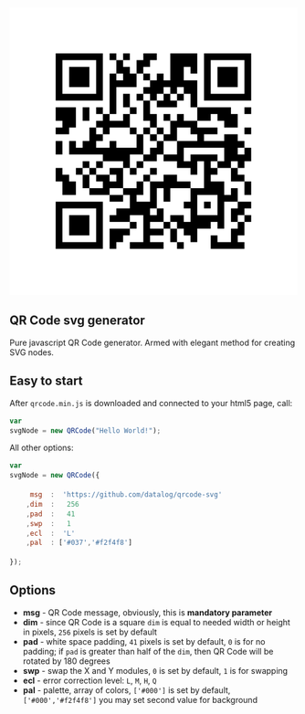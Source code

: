 ![SVG QR Code Generator](img/generated.svg)

## QR Code svg generator
Pure javascript QR Code generator. Armed with elegant method for creating SVG nodes.

## Easy to start
After `qrcode.min.js` is downloaded and connected to your html5 page, call:
```javascript
var
svgNode = new QRCode("Hello World!");
```

All other options:
```javascript
var
svgNode = new QRCode({

     msg  :  'https://github.com/datalog/qrcode-svg'
    ,dim  :   256
    ,pad  :   41
    ,swp  :   1
    ,ecl  :  'L'
    ,pal  : ['#037','#f2f4f8']

});
```

## Options
* **msg** - QR Code message, obviously, this is **mandatory parameter**
* **dim** - since QR Code is a square ``dim`` is equal to needed width or height in pixels, `256` pixels is set by default
* **pad** - white space padding, `41` pixels is set by default, `0` is for no padding; if ``pad`` is greater than  half of the ``dim``, then QR Code will be rotated by 180 degrees
* **swp** - swap the X and Y modules, `0` is set by default, `1` is for swapping
* **ecl** - error correction level: `L`, `M`, `H`, `Q`
* **pal** - palette, array of colors, `['#000']` is set by default, `['#000','#f2f4f8']` you may set second value for background
